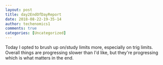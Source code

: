 ```yaml
---
layout: post
title: day2EndOfDayReport 
date: 2018-08-22-19-35-14
author: techenomics1
comments: true
categories: [Uncategorized]
---
```


Today I opted to brush up on/study limits more, especially on trig limits.  Overall things are progressing slower than I'd like, but they're progressing which is what matters in the end.  
